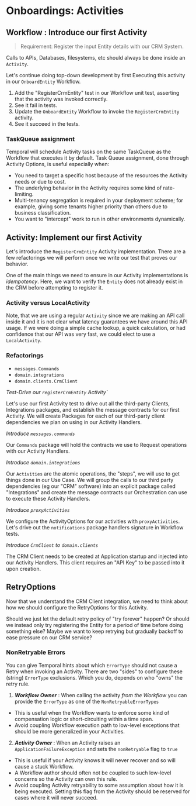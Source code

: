 # Onboardings: Activities

## Workflow : Introduce our first Activity

> Requirement: Register the input Entity details with our CRM System.

Calls to APIs, Databases, filesystems, etc should always be done inside an `Activity`.

Let's continue doing top-down development by first Executing this activity in our `OnboardEntity` Workflow.

1. Add the "RegisterCrmEntity" test in our Workflow unit test, asserting that the activity was invoked correctly.
2. See it fail in tests.
3. Update the `OnboardEntity` Workflow to invoke the `RegisterCrmEntity` activity.
4. See it succeed in the tests.

### TaskQueue assignment

Temporal will schedule Activity tasks on the same TaskQueue as the Workflow that executes it by default.
Task Queue assignment, done through Activity Options, is useful especially when:

* You need to target a specific host because of the resources the Activity needs or due to cost.
* The underlying behavior in the Activity requires some kind of rate-limiting.
* Multi-tenancy segregation is required in your deployment scheme; for example, giving some tenants higher priority than others due to business classification.
* You want to "intercept" work to run in other environments dynamically.

## Activity: Implement our first Activity

Let's introduce the `RegisterCrmEntity` Activity implementation.
There are a few refactorings we will perform once we write our test that proves our behavior.

One of the main things we need to ensure in our Activity implementations is _idempotency_.
Here, we want to verify the `Entity` does not already exist in the CRM before attempting to register it.

### Activity versus LocalActivity

Note, that we are using a regular `Activity` since we are making an API call inside it and it is not clear
what latency guarantees we have around this API usage.
If we were doing a simple cache lookup, a quick calculation, or had confidence that our API was very fast,
we could elect to use a `LocalActivity`.

### Refactorings

- `messages.Commands`
- `domain.integrations`
- `domain.clients.CrmClient`

_Test-Drive our `registerCrmEntity` Activity`_

Let's use our first Activity test to drive out all the third-party Clients, Integrations packages,
and establish the message contracts for our first Activity.
We will create Packages for each of our third-party client dependencies we plan on using in our Activity Handlers.

_Introduce `messages.commands`_

Our `Commands` package will hold the contracts we use to Request operations with our Activity Handlers.

_Introduce `domain.integrations`_

Our `Activities` are the atomic operations, the "steps", we will use to get things done in our Use Case.
We will group the calls to our third party dependencies (eg our "CRM" software) into an explicit
package called "Integrations" and create the message contracts our Orchestration can use to execute
these Activity Handlers.

_Introduce `proxyActivities`_

We configure the ActivityOptions for our activities with `proxyActivities`. Let's drive out the
`notifications` package handlers signature in Workflow tests.

_Introduce `CrmClient` to `domain.clients`_

The CRM Client needs to be created at Application startup and injected into our Activity Handlers.
This client requires an "API Key" to be passed into it upon creation.

## RetryOptions

Now that we understand the CRM Client integration, we need to think about how we should configure
the RetryOptions for this Activity.

Should we just let the default retry policy of "try forever" happen?
Or should we instead only try registering the Entity for a period of time before doing something else?
Maybe we want to keep retrying but gradually backoff to ease pressure on our CRM service?

### NonRetryable Errors

You can give Temporal hints about which `ErrorType` should not cause a Retry when invoking an Activity.
There are two "sides" to configure these (string) `ErrorType` exclusions.
Which you do, depends on who "owns" the retry rule.

1. **_Workflow Owner_** : When calling the activity *from the Workflow* you can provide the `ErrorType` as one of the `NonRetryableErrorTypes`
* This is useful when the Workflow wants to enforce some kind of compensation logic or short-circuiting within a time span.
* Avoid coupling Workflow execution path to low-level exceptions that should be more generalized in your Activities.
2. **_Activity Owner_** : When an Activity raises an `ApplicationFailureException` and sets the `nonRetryable` flag to `true`
* This is useful if your Activity knows it will never recover and so will cause a stuck Workflow.
* A Workflow author should often not be coupled to such low-level concerns so the Activity can own this rule.
* Avoid coupling Activity retryability to some assumption about how it is being executed. Setting this flag from the Activity should be reserved for cases where it will never succeed.